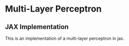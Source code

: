 # Multi-Layer Perceptron

## JAX Implementation

This is an implementation of a multi-layer perceptron in jax.
